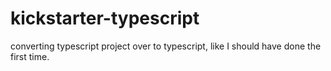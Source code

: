 # kickstarter-typescript
converting typescript project over to typescript, like I should have done the first time. 
